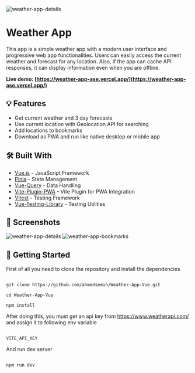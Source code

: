 ![weather-app-details](https://github.com/ahmedsemih/weather-app-vue/assets/102798814/a48239e8-021f-4cb3-8dc5-42d4a66c3f2c)

# Weather App

This app is a simple weather app with a modern user interface and progressive web app functionalities. 
Users can easily access the current weather and forecast for any location. 
Also, if the app can cache API responses, it can display information even when you are offline.

**Live demo: [https://weather-app-ase.vercel.app/](https://weather-app-ase.vercel.app/)**

## :bulb: Features

- Get current weather and 3 day forecasts
- Use current location with Geolocation API for searching 
- Add locations to bookmarks
- Download as PWA and run like native desktop or mobile app

## :hammer_and_wrench: Built With

- [Vue.js](https://vuejs.org/) - JavaScript Framework
- [Pinia](https://pinia.vuejs.org/) - State Management
- [Vue-Query](https://vue-query-next-gen.vercel.app/) - Data Handling
- [Vite-Plugin-PWA](https://vite-pwa-org.netlify.app/) - Vite Plugin for PWA Integration
- [Vitest](https://vitest.dev/) - Testing Framework
- [Vue-Testing-Library](https://testing-library.com/docs/vue-testing-library/intro/) - Testing Utilities

## :camera_flash: Screenshots
![weather-app-details](https://github.com/ahmedsemih/weather-app-vue/assets/102798814/72fff3b0-29d3-476d-ab09-6c05e99a7744)
![weather-app-bookmarks](https://github.com/ahmedsemih/weather-app-vue/assets/102798814/ea74fe85-4d08-4e7b-ab71-c51a623a5adc)

## :triangular_flag_on_post: Getting Started

First of all you need to clone the repository and install the dependencies

```shell

git clone https://github.com/ahmedsemih/Weather-App-Vue.git

cd Weather-App-Vue

npm install

```

After doing this, you must get an api key from https://www.weatherapi.com/ and assign it to following env variable

```shell

VITE_API_KEY

```

And run dev server

```shell

npm run dev

```



